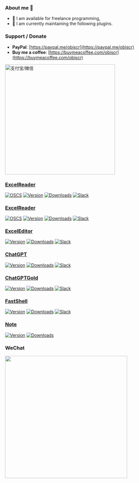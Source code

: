 ### About me 👋

- 🔭 I am available for freelance programming, 
- 🌱 I am currently maintaining the following plugins.

### Support / Donate

- **PayPal**: [https://paypal.me/obiscr](https://paypal.me/obiscr)
- **Buy me a coffee**: [https://buymeacoffee.com/obiscr](https://buymeacoffee.com/obiscr)

<img width=360 alt="支付宝/微信" src="https://user-images.githubusercontent.com/28687074/223671404-d80e1215-74d5-49b5-9e1a-13fcb1de9d4a.png" />

### [ExcelReader](https://docs.obiscr.com/article/ER)
[![OSCS](https://www.oscs1024.com/platform/badge/obiscr/ExcelReader.svg)](https://www.oscs1024.com/cd/1538016827164979200?sign=eb6edf96)
[![Version](https://img.shields.io/jetbrains/plugin/v/14722-excelreader.svg)](https://plugins.jetbrains.com/plugin/14722-excelreader)
[![Downloads](https://img.shields.io/jetbrains/plugin/d/14722-excelreader.svg)](https://plugins.jetbrains.com/plugin/14722-excelreader)
[![Slack](https://img.shields.io/badge/Slack-%23ExcelReader-blue?logo=Slack)](https://join.slack.com/t/observercreator/shared_invite/zt-14g3dnzkx-FGJM_WgY~vj0bJINTHQSAA)

### [ExcelReader](https://docs.obiscr.com/article/ER)
[![OSCS](https://www.oscs1024.com/platform/badge/obiscr/ExcelReader.svg)](https://www.oscs1024.com/cd/1538016827164979200?sign=eb6edf96)
[![Version](https://img.shields.io/jetbrains/plugin/v/14722-excelreader.svg)](https://plugins.jetbrains.com/plugin/14722-excelreader)
[![Downloads](https://img.shields.io/jetbrains/plugin/d/14722-excelreader.svg)](https://plugins.jetbrains.com/plugin/14722-excelreader)
[![Slack](https://img.shields.io/badge/Slack-%23ExcelReader-blue?logo=Slack)](https://join.slack.com/t/observercreator/shared_invite/zt-14g3dnzkx-FGJM_WgY~vj0bJINTHQSAA)

### [ExcelEditor](https://docs.obiscr.com/article/EE)
[![Version](https://img.shields.io/jetbrains/plugin/v/18663-exceleditor.svg)](https://plugins.jetbrains.com/plugin/18663-exceleditor)
[![Downloads](https://img.shields.io/jetbrains/plugin/d/18663-exceleditor.svg)](https://plugins.jetbrains.com/plugin/18663-exceleditor)
[![Slack](https://img.shields.io/badge/Slack-%23ExcelEditor-blue?logo=Slack)](https://join.slack.com/t/observercreator/shared_invite/zt-14g3dnzkx-FGJM_WgY~vj0bJINTHQSAA)

### [ChatGPT](https://chatgpt.en.obiscr.com/)
[![Version](https://img.shields.io/jetbrains/plugin/v/20603-chatgpt.svg)](https://plugins.jetbrains.com/plugin/20603-chatgpt)
[![Downloads](https://img.shields.io/jetbrains/plugin/d/20603-chatgpt.svg)](https://plugins.jetbrains.com/plugin/20603-chatgpt)
[![Slack](https://img.shields.io/badge/Slack-%23ChatGPT-blue?logo=Slack)](https://join.slack.com/t/observercreator/shared_invite/zt-14g3dnzkx-FGJM_WgY~vj0bJINTHQSAA)

### [ChatGPTGold](https://chatgpt.gold/)
[![Version](https://img.shields.io/jetbrains/plugin/v/21558-chatgptgold.svg)](https://plugins.jetbrains.com/plugin/21558-chatgptgold)
[![Downloads](https://img.shields.io/jetbrains/plugin/d/21558-chatgptgold.svg)](https://plugins.jetbrains.com/plugin/21558-chatgptgold)
[![Slack](https://img.shields.io/badge/Slack-%23ChatGPT-blue?logo=Slack)](https://join.slack.com/t/observercreator/shared_invite/zt-14g3dnzkx-FGJM_WgY~vj0bJINTHQSAA)

### [FastShell](https://docs.obiscr.com/article/FS)
[![Version](https://img.shields.io/jetbrains/plugin/v/18971-fastshell.svg)](https://plugins.jetbrains.com/plugin/18971-fastshell)
[![Downloads](https://img.shields.io/jetbrains/plugin/d/18971-fastshell.svg)](https://plugins.jetbrains.com/plugin/18971-fastshell)
[![Slack](https://img.shields.io/badge/Slack-%23FastShell-blue?logo=Slack)](https://join.slack.com/t/observercreator/shared_invite/zt-14g3dnzkx-FGJM_WgY~vj0bJINTHQSAA)

### [Note](https://docs.obiscr.com/article/NT)
[![Version](https://img.shields.io/npm/v/@obiscr/note)](https://www.npmjs.com/package/@obiscr/note)
[![Downloads](https://img.shields.io/npm/dt/@obiscr/note)](https://www.npmjs.com/package/@obiscr/note)

### WeChat

<img src="https://user-images.githubusercontent.com/28687074/224671786-ecb449a1-4901-4690-bef5-b8d03a8120fa.png" width=400 alt="" />


<!--
**obiscr/obiscr** is a ✨ _special_ ✨ repository because its `README.md` (this file) appears on your GitHub profile.

Here are some ideas to get you started:

- 🔭 I’m currently working on ...
- 🌱 I’m currently learning ...
- 👯 I’m looking to collaborate on ...
- 🤔 I’m looking for help with ...
- 💬 Ask me about ...
- 📫 How to reach me: ...
- 😄 Pronouns: ...
- ⚡ Fun fact: ...
-->
